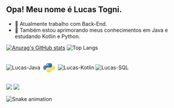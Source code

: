 ## Opa! Meu nome é Lucas Togni.

- 🔭 Atualmente trabalho com Back-End.
- 🌱 Também estou aprimorando meus conhecimentos em Java e estudando Kotlin e Python.


[![Anurag's GitHub stats](https://github-readme-stats.vercel.app/api?username=LucasTogniS)](https://github.com/anuraghazra/github-readme-stats)
![Top Langs](https://github-readme-stats.vercel.app/api/top-langs/?username=LucasTogniS&size_weight=0.5&count_weight=0.5)

<div style="display: inline_block"><br> 
  <img align="center" alt="Lucas-Java" height="30" width="40" src="https://cdn.jsdelivr.net/gh/devicons/devicon@latest/icons/java/java-original.svg"/> 
  <img align="center" alt="Lucas-Python" height="30" width="40" src="https://raw.githubusercontent.com/devicons/devicon/master/icons/python/python-original.svg">
  <img align="center" alt="Lucas-Kotlin" height="30" width="40" src="https://cdn.jsdelivr.net/gh/devicons/devicon@latest/icons/kotlin/kotlin-original.svg">
  <img align="center" alt="Lucas-SQL" height="30" width="40" src="https://cdn.jsdelivr.net/gh/devicons/devicon@latest/icons/sqldeveloper/sqldeveloper-original.svg">
</div>

##

<div> 
  <a href = "mailto:lucastogni11@outlook.com"><img src="https://img.shields.io/badge/Microsoft_Outlook-0078D4?style=for-the-badge&logo=microsoft-outlook&logoColor=white" target="_blank"></a>
  <a href="https://www.linkedin.com/in/lucas-de-togni/" target="_blank"><img src="https://img.shields.io/badge/-LinkedIn-%230077B5?style=for-the-badge&logo=linkedin&logoColor=white" target="_blank"></a> 
</div>

![Snake animation](https://github.com/LucasTogniS/LucasTogniS)


